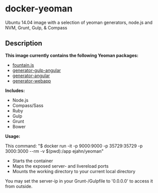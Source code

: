# docker-yeoman
Ubuntu 14.04 image with a selection of yeoman generators, node.js and NVM, Grunt, Gulp, &amp; Compass

## Description

**This image currently contains the following Yeoman packages:**
* [fountain.js](https://github.com/FountainJS/generator-fountain-webapp)
* [generator-gulp-angular](https://github.com/Swiip/generator-gulp-angular)
* [generator-angular](https://github.com/yeoman/generator-angular)
* [generator-webapp](https://github.com/yeoman/generator-webapp)

**Includes:**

* Node.js
* Compass/Sass
* Ruby
* Gulp
* Grunt
* Bower

**Usage:**

This command: "$ docker run -it -p 9000:9000 -p 35729:35729 -p 3000:3000 --rm -v $(pwd):/app ejahn/yeoman"
* Starts the container
* Maps the exposed server- and livereload ports
* Mounts the working directory to your current local directory

You may set the server-ip in your Grunt-/Gulpfile to '0.0.0.0' to access it from outside.
